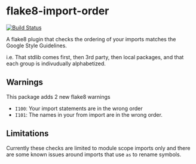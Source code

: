 flake8-import-order
===================

[![Build Status](https://travis-ci.org/public/flake8-import-order.png?branch=master)](https://travis-ci.org/public/flake8-import-order)

A flake8 plugin that checks the ordering of your imports matches the Google
Style Guidelines.

i.e. That stdlib comes first, then 3rd party, then local packages, and that
each group is indivudually alphabetized.

Warnings
--------

This package adds 2 new flake8 warnings

* ``I100``: Your import statements are in the wrong order
* ``I101``: The names in your from import are in the wrong order.

Limitations
-----------

Currently these checks are limited to module scope imports only and there are
some known issues around imports that use ``as`` to rename symbols.
